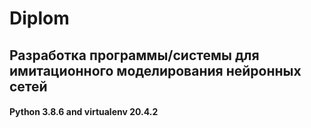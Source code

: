 # Diplom

## Разработка программы/системы для имитационного моделирования нейронных сетей

#### Python 3.8.6 and virtualenv 20.4.2
